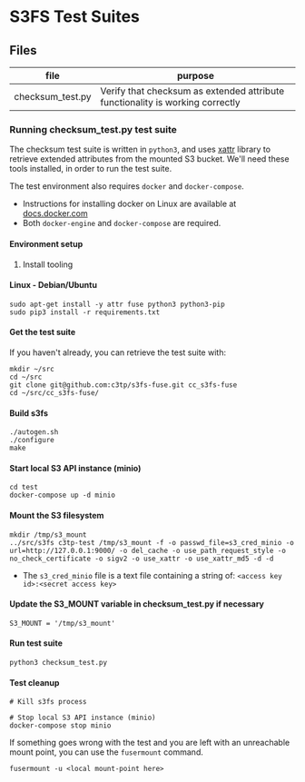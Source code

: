 # S3FS Test Suites

## Files
| file | purpose |
| ---- | ------- |
| checksum_test.py | Verify that checksum as extended attribute functionality is working correctly |

### Running checksum_test.py test suite

The checksum test suite is written in `python3`, and uses [xattr](https://github.com/xattr/xattr) library to retrieve extended attributes from the mounted S3 bucket. We'll need these tools installed, in order to run the test suite.

The test environment also requires `docker` and `docker-compose`.
* Instructions for installing docker on Linux are available at [docs.docker.com](https://docs.docker.com/engine/installation/linux/)
* Both `docker-engine` and `docker-compose` are required.

#### Environment setup

1. Install tooling
#### Linux - Debian/Ubuntu
```
sudo apt-get install -y attr fuse python3 python3-pip
sudo pip3 install -r requirements.txt
```

#### Get the test suite

If you haven't already, you can retrieve the test suite with:
```
mkdir ~/src
cd ~/src
git clone git@github.com:c3tp/s3fs-fuse.git cc_s3fs-fuse
cd ~/src/cc_s3fs-fuse/
```

#### Build s3fs
```
./autogen.sh
./configure
make
```

#### Start local S3 API instance (minio)
```
cd test
docker-compose up -d minio
```

#### Mount the S3 filesystem
```
mkdir /tmp/s3_mount
../src/s3fs c3tp-test /tmp/s3_mount -f -o passwd_file=s3_cred_minio -o url=http://127.0.0.1:9000/ -o del_cache -o use_path_request_style -o no_check_certificate -o sigv2 -o use_xattr -o use_xattr_md5 -d -d
```
* The `s3_cred_minio` file is a text file containing a string of: `<access key id>:<secret access key>`

#### Update the S3_MOUNT variable in checksum_test.py if necessary
```
S3_MOUNT = '/tmp/s3_mount'
```

#### Run test suite
```
python3 checksum_test.py
```

#### Test cleanup
```
# Kill s3fs process

# Stop local S3 API instance (minio)
docker-compose stop minio
```

If something goes wrong with the test and you are left with an unreachable mount point, you can use the `fusermount` command.
```
fusermount -u <local mount-point here>
```
